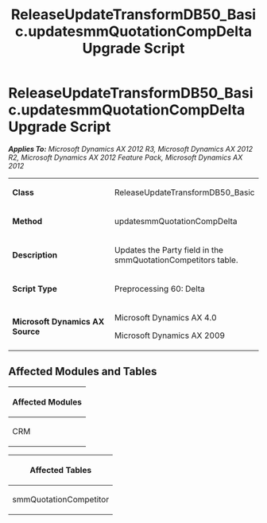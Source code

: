 ﻿---
title: ReleaseUpdateTransformDB50_Basic.updatesmmQuotationCompDelta Upgrade Script
TOCTitle: ReleaseUpdateTransformDB50_Basic.updatesmmQuotationCompDelta Upgrade Script
ms:assetid: 5fa90004-30ca-b7d1-9162-ca166f708867
ms:mtpsurl: https://msdn.microsoft.com/en-us/library/JJ719054(v=AX.60)
ms:contentKeyID: 49708594
ms.date: 05/18/2015
mtps_version: v=AX.60
---

# ReleaseUpdateTransformDB50\_Basic.updatesmmQuotationCompDelta Upgrade Script 


_**Applies To:** Microsoft Dynamics AX 2012 R3, Microsoft Dynamics AX 2012 R2, Microsoft Dynamics AX 2012 Feature Pack, Microsoft Dynamics AX 2012_

<table>
<colgroup>
<col style="width: 50%" />
<col style="width: 50%" />
</colgroup>
<tbody>
<tr class="odd">
<td><p><strong>Class</strong></p></td>
<td><p>ReleaseUpdateTransformDB50_Basic</p></td>
</tr>
<tr class="even">
<td><p><strong>Method</strong></p></td>
<td><p>updatesmmQuotationCompDelta</p></td>
</tr>
<tr class="odd">
<td><p><strong>Description</strong></p></td>
<td><p>Updates the Party field in the smmQuotationCompetitors table.</p></td>
</tr>
<tr class="even">
<td><p><strong>Script Type</strong></p></td>
<td><p>Preprocessing 60: Delta</p></td>
</tr>
<tr class="odd">
<td><p><strong>Microsoft Dynamics AX Source</strong></p></td>
<td><p>Microsoft Dynamics AX 4.0</p>
<p>Microsoft Dynamics AX 2009</p></td>
</tr>
</tbody>
</table>


## Affected Modules and Tables

<table>
<colgroup>
<col style="width: 100%" />
</colgroup>
<thead>
<tr class="header">
<th><p>Affected Modules</p></th>
</tr>
</thead>
<tbody>
<tr class="odd">
<td><p>CRM</p></td>
</tr>
</tbody>
</table>


<table>
<colgroup>
<col style="width: 100%" />
</colgroup>
<thead>
<tr class="header">
<th><p>Affected Tables</p></th>
</tr>
</thead>
<tbody>
<tr class="odd">
<td><p>smmQuotationCompetitor</p></td>
</tr>
</tbody>
</table>

  


